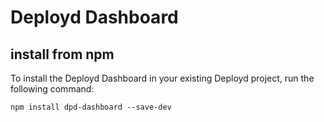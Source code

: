 # Deployd Dashboard

## install from npm

To install the Deployd Dashboard in your existing Deployd project, run the following command:
 
	npm install dpd-dashboard --save-dev
